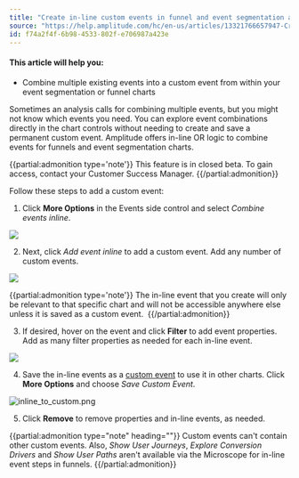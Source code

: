 ```yaml
---
title: "Create in-line custom events in funnel and event segmentation analyses"
source: "https://help.amplitude.com/hc/en-us/articles/13321766657947-Create-in-line-custom-events-in-funnel-and-event-segmentation-analyses"
id: f74a2f4f-6b98-4533-802f-e706987a423e
---
```


#### This article will help you:

* Combine multiple existing events into a custom event from within your event segmentation or funnel charts

Sometimes an analysis calls for combining multiple events, but you might not know which events you need. You can explore event combinations directly in the chart controls without needing to create and save a permanent custom event. Amplitude offers in-line OR logic to combine events for funnels and event segmentation charts.

{{partial:admonition type='note'}}
This feature is in closed beta. To gain access, contact your Customer Success Manager.
{{/partial:admonition}}

Follow these steps to add a custom event:

1. Click **More Options** in the Events side control and select *Combine events inline*.

![](/output/img/event-segmentation/-4kwHCRJq_nvW0E9oN9Y_JbirBp57tTdA5TE09o5UHb3XWt3Vx_rWP6A0e4C87r9LLOIk14GvHYr5554HS8HD1HPjYk0D9-O_qWjTZaswL24ICTPq5ti88C6sOXme80Qcj4Y77J8AyoPQZqsLrCA-uc)

2. Next, click *Add event inline* to add a custom event. Add any number of custom events.

![](/output/img/event-segmentation/rFM_7I88rsHivl7dYUFlLxirvXBSxjBv0yilzSTzFeznNiL4mVchXd5brDg0Xay_nsnlJx6jjm8arG1yu5g_FQUVjr6clxac2oNyh1Z32iSoncl0PHk3PzcvK8AixQXFA7qRX_iFmjMv8zU9aBrXK28)

{{partial:admonition type='note'}}
 The in-line event that you create will only be relevant to that specific chart and will not be accessible anywhere else unless it is saved as a custom event. 
{{/partial:admonition}}

3. If desired, hover on the event and click **Filter** to add event properties. Add as many filter properties as needed for each in-line event.

![](/output/img/event-segmentation/2qGAw9uAmao0tp6ZE4c0Hyo3VXKt6VApaZNJE0LKdXPKLt2i-yeaFyfSM_vn_d0EtYOiVS2SxFmBNLPZy1cAFuTN5WNp_Aj6dQfWT1sMG63QJfh4i44oHfaHYs4KTzOZLN93vEmKMepdCZHkLT23e_w)

4. Save the in-line events as a [custom event](/analytics/charts/group-events) to use it in other charts. Click **More Options** and choose *Save Custom Event*.

![inline_to_custom.png](/output/img/event-segmentation/inline-to-custom-png.png)

5. Click **Remove** to remove properties and in-line events, as needed.

{{partial:admonition type="note" heading=""}}
Custom events can't contain other custom events. Also, *Show User Journeys*, *Explore Conversion Drivers* and *Show User Paths* aren't available via the Microscope for in-line event steps in funnels.
{{/partial:admonition}}
